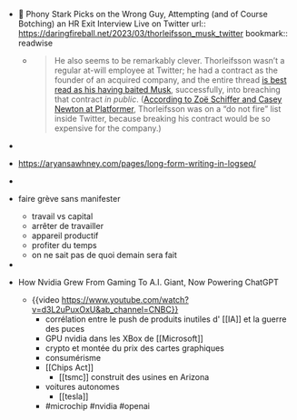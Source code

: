 - 📎 Phony Stark Picks on the Wrong Guy, Attempting (and of Course Botching) an HR Exit Interview Live on Twitter
url:: https://daringfireball.net/2023/03/thorleifsson_musk_twitter
bookmark:: readwise

	- > He also seems to be remarkably clever. Thorleifsson wasn’t a regular at-will employee at Twitter; he had a contract as the founder of an acquired company, and the entire thread [is best read as his having baited Musk](https://twitter.com/courtneymilan/status/1633141759063605251), successfully, into breaching that contract *in public*. ([According to Zoë Schiffer and Casey Newton at Platformer](https://www.platformer.news/p/in-latest-round-of-twitter-cuts-some?utm_source=%2Fsearch%2FThorleifsson&utm_medium=reader2), Thorleifsson was on a “do not fire” list inside Twitter, because breaking his contract would be so expensive for the company.)
-
- https://aryansawhney.com/pages/long-form-writing-in-logseq/
-
- faire grève sans manifester
	- travail vs capital
	- arrêter de travailler
	- appareil productif
	- profiter du temps
	- on ne sait pas de quoi demain sera fait
-
- How Nvidia Grew From Gaming To A.I. Giant, Now Powering ChatGPT
	- {{video https://www.youtube.com/watch?v=d3L2uPuxOxU&ab_channel=CNBC}}
		- corrélation entre le push de produits inutiles d' [[IA]] et la guerre des puces
		- GPU nvidia dans les XBox de [[Microsoft]]
		- crypto et montée du prix des cartes graphiques
		- consumérisme
		- [[Chips Act]]
			- [[tsmc]] construit des usines en Arizona
		- voitures autonomes
			- [[tesla]]
		- #microchip #nvidia #openai